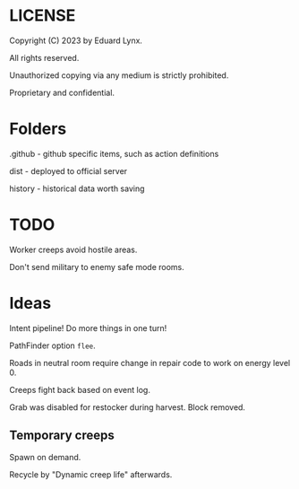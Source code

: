 # LICENSE
Copyright (C) 2023 by Eduard Lynx.

All rights reserved.

Unauthorized copying via any medium is strictly prohibited.

Proprietary and confidential.

# Folders
.github - github specific items, such as action definitions

dist - deployed to official server

history - historical data worth saving

# TODO
Worker creeps avoid hostile areas.

Don't send military to enemy safe mode rooms.

# Ideas
Intent pipeline! Do more things in one turn!

PathFinder option `flee`.

Roads in neutral room require change in repair code to work on energy level 0.

Creeps fight back based on event log.

Grab was disabled for restocker during harvest. Block removed.

## Temporary creeps

Spawn on demand.

Recycle by "Dynamic creep life" afterwards.
